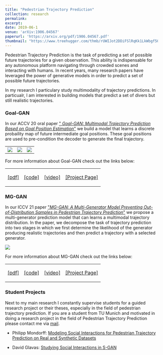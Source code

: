 ```yaml
---
title: "Pedestrian Trajectory Prediction"
collection: research
permalink: 
excerpt: 
date: 2019-06-1
venue: 'arXiv:1906.04567'
paperurl: 'https://arxiv.org/pdf/1906.04567.pdf'
thumbnail: "https://www.treehugger.com/thmb/rUWIJot2DDiFSlRqKk1LkWbgf5Q=/2048x1152/smart/filters:no_upscale()/__opt__aboutcom__coeus__resources__content_migration__mnn__images__2016__10__cloud-ground-lightning-f71bba67383949648b1e519588c26342.jpg" 
---
```

<p class="text">
Pedestrian Trajectory Prediction is the task of predicting a set of possible future trajectories for a given observation. This ability is 
indispensable for any autonomous platform navigating through crowded scenes and interacting with humans.
In recent years, many research papers have leveraged the power of generative models in order to predict a set of possible future trajectories.</p>
<p class="text">
In my research I particulary study multimodality of trajectory predictions. In particualr, I am interested in building models that predict a set of divers but still realistic trajectories.
</p>
<h3>Goal-GAN</h3>
<p class="text">
In our ACCV 20 oral paper  
<a href="https://arxiv.org/pdf/2010.01114.pdf">"<em>
Goal-GAN: Multimodal Trajectory Prediction Based on Goal Position Estimation</em>"</a> we build a model that learns a discrete probaility 
map of future intermediate goal positions. These goal positions are used to pre-condition the 
decoder to generate the final trajectory.
</p>
<div> 
<table>
<tr>
<td>
<img src="{{base_url}}/images/research/TrajPed/gif_0.gif" />
</td>
<td>
<img  src="{{base_url}}/images/research/TrajPed/gif_2.gif" />
</td>
<td>
<img src="{{base_url}}/images/research/TrajPed/gif_3.gif" />
</td>
</tr>
</table>
</div>
<p class="text">For more information about Goal-GAN check out the links below:</p>
<table class="TabResearch">
<tr>
<td><p class="text" style="text-align: center"><span class="fa fa-fw fa-file-pdf-o"></span><a target="_blank" href="https://arxiv.org/pdf/2010.01114.pdf">[pdf]</a></p></td>
<td><p class="text" style="text-align: center"><span class="fa fa-fw fa-code"></span><a target="_blank" href="https://github.com/dendorferpatrick/GoalGAN">[code]</a></p></td>
<td><p class="text" style="text-align: center"><span class="fa fa-fw fa-video-camera"></span><a target="_blank" href="https://youtu.be/SoMbBNpAQOw">[video]</a></p></td>
<td><p class="text" style="text-align: center"><span class="fa fa-globe"></span><a target="_blank" href="https://dendorferpatrick.github.io/GoalGAN/">[Project Page]</a></p></td>
</tr>
</table>

<h3>MG-GAN</h3>
<p class="text">
In our ICCV 21 paper  <a href="https://arxiv.org/pdf/2108.09274.pdf">"<em>MG-GAN: A Multi-Generator Model Preventing Out-of-Distribution Samples in Pedestrian Trajectory Prediction</em>"</a>  we propose a multi-generator prediction model that can learns a multimodal trajectory distribution. In the paper, we decompose the task of trajectory prediction into two stages in which we first determine the likelihood of the generator producing realistic trajectories and then predict a trajectory with a selected generator. 
</p>
<div> 

<img src="{{base_url}}/images/research/TrajPed/MGGAN.png" />

</div>
<p class="text">For more information about MG-GAN check out the links below:</p>
<table class="TabResearch">
<tr>
<td><p class="text" style="text-align: center"><span class="fa fa-fw fa-file-pdf-o"></span><a target="_blank" href="https://arxiv.org/pdf/2108.09274.pdf">[pdf]</a></p></td>
<td><p class="text" style="text-align: center"><span class="fa fa-fw fa-code"></span><a target="_blank" href="https://github.com/selflein/MG-GAN">[code]</a></p></td>
<td><p class="text" style="text-align: center"><span class="fa fa-fw fa-video-camera"></span><a target="_blank" href="__blank">[video]</a></p></td>
<td><p class="text" style="text-align: center"><span class="fa fa-globe"></span><a target="_blank" href="https://selflein.github.io/MG-GAN/">[Project Page]</a></p></td>
</tr>
</table>


<h3>Student Projects</h3>
<p class="text">
Next to my main research I constantly supervise students for a guided research project or their theses, especially in the field of pedestrian trajectory prediction. If you are a student from TU Munich and motivated in doing a research project in the field of Pedestrian Trajectory Prediction please contact me via
 <a href="mailto:patrick.dendorfer@tum.de">mail</a>.</p> 
<ul>
<li><p class="text">Philipp Mondorff: <a href="https://github.com/PMMon/Thesis_Social_Interactions">Modeling Social Interactions for Pedestrian Trajectory Prediction on Real and Synthetic Datasets</a></p></li>
<li><p class="text">David Glavas:  <a href="https://github.com/davidglavas/sgan-experiments">Studying Social Interactions in S-GAN</a></p></li>
</ul>